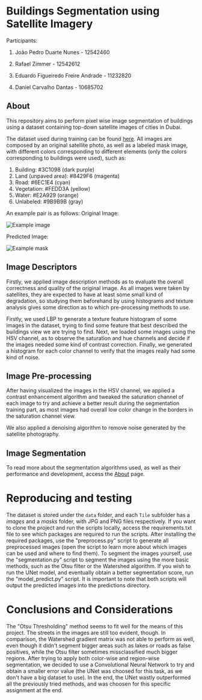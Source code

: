 # Buildings Segmentation using Satellite Imagery
Participants: 

1) João Pedro Duarte Nunes - 12542460

2) Rafael Zimmer - 12542612

3) Eduardo Figueiredo Freire Andrade - 11232820

4) Daniel Carvalho Dantas - 10685702

## About
This repository aims to perform pixel wise image segmentation of buildings using a dataset containing top-down satellite images of cities in Dubai.

The dataset used during training can be found [here](https://www.kaggle.com/datasets/humansintheloop/semantic-segmentation-of-aerial-imagery).
All images are composed by an original satellite photo, as well as a labeled mask image, with different colors corresponding to different elements (only the colors corresponding to buildings were used), such as:
1.  Building: #3C1098 (dark purple)
2.  Land (unpaved area): #8429F6 (magenta)
3.  Road: #6EC1E4 (cyan)
4.  Vegetation: #FEDD3A (yellow)
5.  Water: #E2A929 (orange)
6.  Unlabeled: #9B9B9B (gray)

An example pair is as follows:
Original Image:

![Example image](https://github.com/rzimmerdev/pdi-2022/blob/fd223248712c53291b250771e0a23baa9aa1b164/about/example_image.jpg)

Predicted Image:

![Example mask](https://github.com/rzimmerdev/pdi-2022/blob/fd223248712c53291b250771e0a23baa9aa1b164/about/example_mask.png)

## Image Descriptors
Firstly, we applied image description methods as to evaluate the overall correctness and quality of the original image. As all images were taken by satellites, they are expected to have at least some small kind of degradation, so studying them beforehand by using histograms and texture analysis gives some direction as to which pre-processing methods to use.

Firstly, we used LBP to generate a texture feature histogram of some images in the dataset, trying to find some feature that best described the buildings view we are trying to find.
Next, we loaded some images using the HSV channel, as to observe the saturation and hue channels and decide if the images needed some kind of contrast correction.
Finally, we generated a histogram for each color channel to verify that the images really had some kind of noise.


## Image Pre-processing
After having visualized the images in the HSV channel, we applied a contrast enhancement algorithm and tweaked the saturation channel of each image to try and achieve a better result during the segmentation training part, as most images had overall low color change in the borders in the saturation channel view.

We also applied a denoising algorithm to remove noise generated by the satellite photography.

## Image Segmentation
To read more about the segmentation algorithms used, as well as their performance and development, access the [About](https://github.com/rzimmerdev/pdi-2022/tree/main/about) page.

# Reproducing and testing
The dataset is stored under the `data` folder, and each `Tile` subfolder has a *images* and a *masks* folder, with JPG and PNG files respectively.
If you want to clone the project and run the scripts locally, access the requirements.txt file to see which packages are required to run the scripts. After installing the required packages, use the "preprocess.py" script to generate all preprocessed images (open the script to learn more about which images can be used and where to find them). To segment the images yourself, use the "segmentation.py" script to segment the images using the more basic methods, such as the Otsu filter or the Watershed algorithm. If you wish to run the UNet model, and eventually obtain a better segmentation score, run the "model_predict.py" script. It is important to note that both scripts will output the predicted images into the predictions directory.

# Conclusions and Considerations
The "Otsu Thresholding" method seems to fit well for the means of this project. The streets in the images are still too evident, though. In comparison, the Watershed gradient matrix was not able to perform as well, even though it didn't segment bigger areas such as lakes or roads as false positives, while the Otsu filter sometimes missclassified much bigger regions. After trying to apply both color-wise and region-wise segmentation, we decided to use a Convolutional Neural Network to try and obtain a smaller error value (the UNet was choosed for this task, as we don't have a big dataset to use). In the end, the UNet wastly outperformed all the previously tried methods, and was choosen for this specific assignment at the end.
